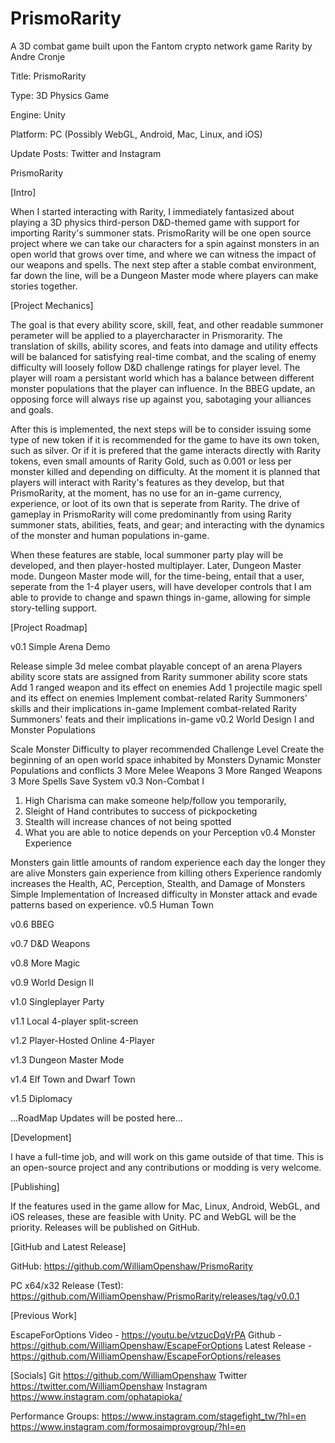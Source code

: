 # PrismoRarity
A 3D combat game built upon the Fantom crypto network game Rarity by Andre Cronje

Title: PrismoRarity

Type: 3D Physics Game

Engine: Unity

Platform: PC (Possibly WebGL, Android, Mac, Linux, and iOS)

Update Posts: Twitter and Instagram


PrismoRarity

[Intro]

When I started interacting with Rarity, I immediately fantasized about playing a 3D physics third-person D&D-themed game with support for importing Rarity's summoner stats. PrismoRarity will be one open source project where we can take our characters for a spin against monsters in an open world that grows over time, and where we can witness the impact of our weapons and spells. The next step after a stable combat environment, far down the line, will be a Dungeon Master mode where players can make stories together.

[Project Mechanics]

The goal is that every ability score, skill, feat, and other readable summoner perameter will be applied to a playercharacter in Prismorarity. The translation of skills, ability scores, and feats into damage and utility effects will be balanced for satisfying real-time combat, and the scaling of enemy difficulty will loosely follow D&D challenge ratings for player level. The player will roam a persistant world which has a balance between different monster populations that the player can influence. In the BBEG update, an opposing force will always rise up against you, sabotaging your alliances and goals.

After this is implemented, the next steps will be to consider issuing some type of new token if it is recommended for the game to have its own token, such as silver. Or if it is prefered that the game interacts directly with Rarity tokens, even small amounts of Rarity Gold, such as 0.001 or less per monster killed and depending on difficulty. At the moment it is planned that players will interact with Rarity's features as they develop, but that PrismoRarity, at the moment, has no use for an in-game currency, experience, or loot of its own that is seperate from Rarity. The drive of gameplay in PrismoRarity will come predominantly from using Rarity summoner stats, abilities, feats, and gear; and interacting with the dynamics of the monster and human populations in-game.

When these features are stable, local summoner party play will be developed, and then player-hosted multiplayer. Later, Dungeon Master mode. Dungeon Master mode will, for the time-being, entail that a user, seperate from the 1-4 player users, will have developer controls that I am able to provide to change and spawn things in-game, allowing for simple story-telling support.

[Project Roadmap]

v0.1 Simple Arena Demo

 Release simple 3d melee combat playable concept of an arena
 Players ability score stats are assigned from Rarity summoner ability score stats
 Add 1 ranged weapon and its effect on enemies
 Add 1 projectile magic spell and its effect on enemies
 Implement combat-related Rarity Summoners' skills and their implications in-game
 Implement combat-related Rarity Summoners' feats and their implications in-game
v0.2 World Design I and Monster Populations

 Scale Monster Difficulty to player recommended Challenge Level
 Create the beginning of an open world space inhabited by Monsters
 Dynamic Monster Populations and conflicts
 3 More Melee Weapons
 3 More Ranged Weapons
 3 More Spells
 Save System
v0.3 Non-Combat I

 1. High Charisma can make someone help/follow you temporarily,
 2. Sleight of Hand contributes to success of pickpocketing
 3. Stealth will increase chances of not being spotted
 4. What you are able to notice depends on your Perception
v0.4 Monster Experience

 Monsters gain little amounts of random experience each day the longer they are alive
 Monsters gain experience from killing others
 Experience randomly increases the Health, AC, Perception, Stealth, and Damage of Monsters
 Simple Implementation of Increased difficulty in Monster attack and evade patterns based on experience.
v0.5 Human Town

v0.6 BBEG

v0.7 D&D Weapons

v0.8 More Magic

v0.9 World Design II

v1.0 Singleplayer Party

v1.1 Local 4-player split-screen

v1.2 Player-Hosted Online 4-Player

v1.3 Dungeon Master Mode

v1.4 Elf Town and Dwarf Town

v1.5 Diplomacy

...RoadMap Updates will be posted here...

[Development]

I have a full-time job, and will work on this game outside of that time. This is an open-source project and any contributions or modding is very welcome.

[Publishing]

If the features used in the game allow for Mac, Linux, Android, WebGL, and iOS releases, these are feasible with Unity.
PC and WebGL will be the priority.
Releases will be published on GitHub.

[GitHub and Latest Release]

GitHub:
https://github.com/WilliamOpenshaw/PrismoRarity

PC x64/x32 Release (Test):
https://github.com/WilliamOpenshaw/PrismoRarity/releases/tag/v0.0.1

[Previous Work]

EscapeForOptions
Video - https://youtu.be/vtzucDqVrPA
Github - https://github.com/WilliamOpenshaw/EscapeForOptions
Latest Release - https://github.com/WilliamOpenshaw/EscapeForOptions/releases

[Socials]
Git
https://github.com/WilliamOpenshaw
Twitter
https://twitter.com/WilliamOpenshaw
Instagram
https://www.instagram.com/ophatapioka/

Performance Groups:
https://www.instagram.com/stagefight_tw/?hl=en
https://www.instagram.com/formosaimprovgroup/?hl=en
